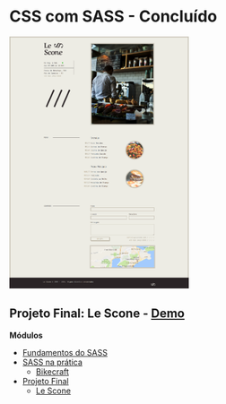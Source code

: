 # CSS com SASS - Concluído

<img src="./readme/lescone.png" height="450">

## Projeto Final: Le Scone - [Demo](https://matheusgomesweb.github.io/Cursos/Programacao/FrontEnd/Cursos-Origamid/css-com-SASS/Projeto-Final/le-scone//index.html)

**Módulos**

* [Fundamentos do SASS](https://github.com/MatheusGomesWeb/Cursos/tree/master/Programacao/FrontEnd/Cursos-Origamid/css-com-SASS/Fundamentos-SASS)
* [SASS na prática](https://github.com/MatheusGomesWeb/Cursos/tree/master/Programacao/FrontEnd/Cursos-Origamid/css-com-SASS/SASS-na-pratica)
  + [Bikecraft](https://github.com/MatheusGomesWeb/Cursos/tree/master/Programacao/FrontEnd/Cursos-Origamid/css-com-SASS/SASS-na-pratica/bikcraft)
* [Projeto Final](https://github.com/MatheusGomesWeb/Cursos/tree/master/Programacao/FrontEnd/Cursos-Origamid/css-com-SASS/Projeto-Final)
  + [Le Scone](https://github.com/MatheusGomesWeb/Cursos/tree/master/Programacao/FrontEnd/Cursos-Origamid/css-com-SASS/Projeto-Final/le-scone)

